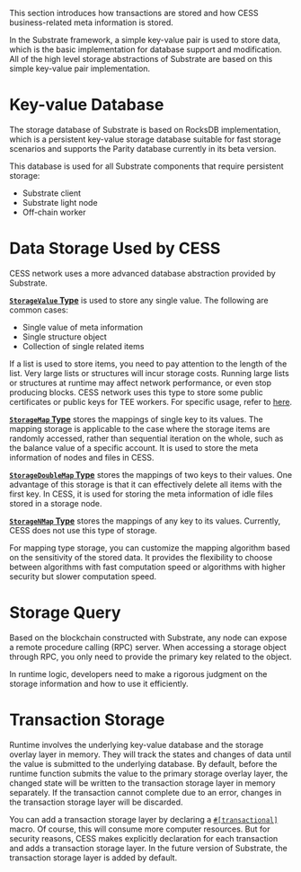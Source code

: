 This section introduces how transactions are stored and how CESS business-related meta information is stored.

In the Substrate framework, a simple key-value pair is used to store data, which is the basic implementation for database support and modification. All of the high level storage abstractions of Substrate are based on this simple key-value pair implementation.

# Key-value Database

The storage database of Substrate is based on RocksDB implementation, which is a persistent key-value storage database suitable for fast storage scenarios and supports the Parity database currently in its beta version.

This database is used for all Substrate components that require persistent storage:

- Substrate client
- Substrate light node
- Off-chain worker

# Data Storage Used by CESS

CESS network uses a more advanced database abstraction provided by Substrate.

[**`StorageValue` Type**](https://paritytech.github.io/substrate/master/frame_support/storage/types/struct.StorageValue.html) is used to store any single value. The following are common cases:

- Single value of meta information
- Single structure object
- Collection of single related items

If a list is used to store items, you need to pay attention to the length of the list. Very large lists or structures will incur storage costs. Running large lists or structures at runtime may affect network performance, or even stop producing blocks. CESS network uses this type to store some public certificates or public keys for TEE workers. For specific usage, refer to [here](https://paritytech.github.io/substrate/master/frame_support/storage/trait.StorageValue.html#required-methods).

[**`StorageMap` Type**](https://paritytech.github.io/substrate/master/frame_support/storage/types/struct.StorageMap.html) stores the mappings of single key to its values. The mapping storage is applicable to the case where the storage items are randomly accessed, rather than sequential iteration on the whole,  such as the balance value of a specific account. It is used to store the meta information of nodes and files in CESS.

[**`StorageDoubleMap` Type**](https://paritytech.github.io/substrate/master/frame_support/storage/types/struct.StorageDoubleMap.html) stores the mappings of two keys to their values. One advantage of this storage is that it can effectively delete all items with the first key. In CESS, it is used for storing the meta information of idle files stored in a storage node.

[**`StorageNMap` Type**](https://paritytech.github.io/substrate/master/frame_support/storage/types/struct.StorageNMap.html) stores the mappings of any key to its values. Currently, CESS does not use this type of storage.

For mapping type storage, you can customize the mapping algorithm based on the sensitivity of the stored data. It provides the flexibility to choose between algorithms with fast computation speed or algorithms with higher security but slower computation speed.

# Storage Query

Based on the blockchain constructed with Substrate, any node can expose a remote procedure calling (RPC) server. When accessing a storage object through RPC, you only need to provide the primary key related to the object.

In runtime logic, developers need to make a rigorous judgment on the storage information and how to use it efficiently.

# Transaction Storage

Runtime involves the underlying key-value database and the storage overlay layer in memory. They will track the states and changes of data until the value is submitted to the underlying database. By default, before the runtime function submits the value to the primary storage overlay layer, the changed state will be written to the transaction storage layer in memory separately. If the transaction cannot complete due to an error, changes in the transaction storage layer will be discarded.

You can add a transaction storage layer by declaring a [`#[transactional]`](https://paritytech.github.io/substrate/master/frame_support/attr.transactional.html) macro. Of course, this will consume more computer resources. But for security reasons, CESS makes explicitly declaration for each transaction and adds a transaction storage layer. In the future version of Substrate, the transaction storage layer is added by default.
